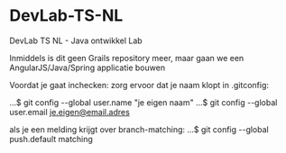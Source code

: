DevLab-TS-NL
============

DevLab TS NL - Java ontwikkel Lab

Inmiddels is dit geen Grails repository meer, maar gaan we een AngularJS/Java/Spring applicatie bouwen

Voordat je gaat inchecken: zorg ervoor dat je naam klopt in .gitconfig:

...$ git config --global user.name "je eigen naam"
...$ git config --global user.email je.eigen@email.adres

als je een melding krijgt over branch-matching:
...$ git config --global push.default matching

